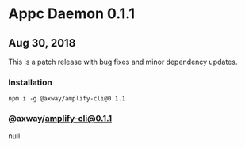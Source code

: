 # Appc Daemon 0.1.1

## Aug 30, 2018

This is a patch release with bug fixes and minor dependency updates.

### Installation

```
npm i -g @axway/amplify-cli@0.1.1
```

### @axway/amplify-cli@0.1.1

null